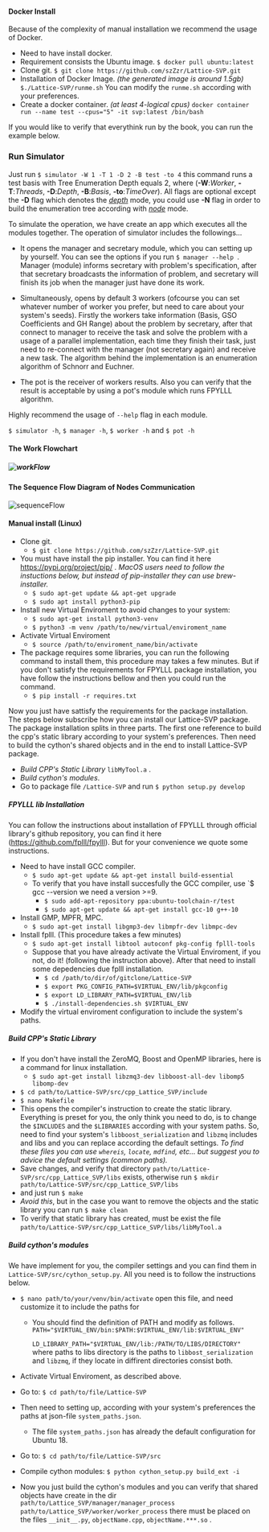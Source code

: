 #### Docker Install

Because of the complexity of manual installation we recommend the usage of Docker.

* Need to have install docker.
* Requirement consists the Ubuntu image. 
  `$ docker pull ubuntu:latest`
* Clone git.
  `$ git clone https://github.com/szZzr/Lattice-SVP.git`
* Installation of Docker Image. *(the generated image is around 1.5gb)*
  `$./Lattice-SVP/runme.sh`
  You can modify the `runme.sh` according with your preferences. 
* Create a docker container. *(at least 4-logical cpus)*
  `docker container run --name test --cpus="5" -it svp:latest /bin/bash`

If you would like to verify that everythink run by the book, you can run the example below.

### Run Simulator

Just run `$ simulator -W 1 -T 1 -D 2 -B test -to 4` this command runs a test basis with Tree Enumeration Depth equals 2, where (**-W**:*Worker*, **-T**:*Threads*, **-D**:*Depth*, **-B**:*Basis*, **-to**:*TimeOver*). All flags are optional except the **-D** flag which denotes the *<u>depth</u>* mode, you could use **-N** flag in order to build the enumeration tree according with *<u>node</u>* mode.

To simulate the operation, we have create an app which executes all the modules together. The operation of simulator includes the followings...

* It opens the manager and secretary module, which you can setting up by yourself. You can see the options if you run `$ manager --help `. Manager (module) informs secretary with problem's specification, after that secretary broadcasts the information of problem, and secretary will finish its job when the manager just have done its work.

* Simultaneously, opens by default 3 workers (ofcourse you can set whatever number of worker you prefer, but need to care about your system's seeds). Firstly the workers take information  (Basis, GSO Coefficients and GH Range) about the problem by secretary, after that connect to manager to receive the task and solve the problem with a usage of a parallel implementation, each time they finish their task, just need to re-connect with the manager (not secretary again) and receive a new task. The algorithm behind the implementation is an enumeration algorithm of Schnorr and Euchner.

*  The pot is the receiver of workers results. Also you can verify that the result is acceptable by using a pot's module which runs FPYLLL algorithm.

  Ηighly recommend the usage of `--help` flag in each module.

  `$ simulator -h`,   `$ manager -h`,  `$ worker -h` and `$ pot -h`
  
  

#### The Work Flowchart

##### ![workFlow](./operationCharts/workFlow.png)

#### The Sequence Flow Diagram of Nodes Communication

![sequenceFlow](./operationCharts/sequenceFlow.png)

#### Manual install (Linux)

* Clone git.
  * `$ git clone https://github.com/szZzr/Lattice-SVP.git`
* You must have install the pip installer. You can find it here https://pypi.org/project/pip/ . *MacOS users need to follow the instuctions below, but instead of pip-installer they can use brew-installer.* 
  * `$ sudo apt-get update && apt-get upgrade`
  * `$ sudo apt install python3-pip`
* Install new Virtual Enviroment to avoid changes to your system:
  * `$ sudo apt-get install python3-venv`
  * `$ python3 -m venv /path/to/new/virtual/enviroment_name`
* Activate Virtual Enviroment
  *  `$ source /path/to/enviroment_name/bin/activate` 
* The package requires some libraries, you can run the following command to install them, this procedure may takes a few minutes. But if you don't satisfy the requirements for FPYLLL package installation, you have follow the instructions bellow and then you could run the command. 
  * `$ pip install -r requires.txt`

Now you just have sattisfy the requirements for the package installation. The steps below subscribe how you can install our Lattice-SVP package. The package installation splits in three parts. The first one reference to build the cpp's static library according to your system's preferences. Then need to build the cython's shared objects and in the end to install Lattice-SVP package.

* *Build CPP's Static Library* `libMyTool.a` .
* *Build cython's modules*.
* Go to package file `/Lattice-SVP` and run
  `$ python setup.py develop`

##### FPYLLL lib Installation

You can follow the instructions about installation of FPYLLL through official library's github repository, you can find it here (https://github.com/fplll/fpylll). But for your convenience we quote some instructions.

* Need to have install GCC compiler.
  * `$ sudo apt-get update && apt-get install build-essential` 
  * To verify that you have install succesfully the GCC compiler, use `$ gcc --version we need a version >=9.
    * `$ sudo add-apt-repository ppa:ubuntu-toolchain-r/test`
    * `$ sudo apt-get update && apt-get install gcc-10 g++-10` 
* Install GMP, MPFR, MPC.
  * `$ sudo apt-get install libgmp3-dev libmpfr-dev libmpc-dev`
* Install fplll. (This procedure takes a few minutes)
  * `$ sudo apt-get install libtool autoconf pkg-config fplll-tools`
  * Suppose that you have already activate the Virtual Enviroment, if you not, do it! (following the instruction above). After that need to install some depedencies due fplll installation.
    * `$ cd /path/to/dir/of/gitclone/Lattice-SVP`
    * `$ export PKG_CONFIG_PATH=$VIRTUAL_ENV/lib/pkgconfig`
    * `$ export LD_LIBRARY_PATH=$VIRTUAL_ENV/lib`
    * `$ ./install-dependencies.sh $VIRTUAL_ENV`
* Modify the virtual enviroment configuration to include the system's paths.


##### Build CPP's Static Library

* If you don't have install the ZeroMQ, Boost and OpenMP libraries, here is a command for linux installation.
  * `$ sudo apt-get install libzmq3-dev libboost-all-dev libomp5 libomp-dev`
* `$ cd path/to/Lattice-SVP/src/cpp_Lattice_SVP/include`
* `$ nano Makefile`
* This opens the compiler's instruction to create the static library. Everything is preset for you, the only think you need to do, is to change the `$INCLUDES` and the `$LIBRARIES` according with your system paths. So, need to find your system's `libboost_serialization` and `libzmq` includes and libs and you can replace according the default settings. *To find these files you can use `whereis`, `locate`, `mdfind`, etc... but suggest you to advice the default settings (common paths).*
* Save changes, and verify that directory `path/to/Lattice-SVP/src/cpp_Lattice_SVP/libs` exists, otherwise run
  `$ mkdir path/to/Lattice-SVP/src/cpp_Lattice_SVP/libs`
* and just run
  `$ make`
* *Avoid this*, but in the case you want to remove the objects and the static library you can run 
  `$ make clean`
* To verify that static library has created, must be exist the file
  `path/to/Lattice-SVP/src/cpp_Lattice_SVP/libs/libMyTool.a`

##### Build cython's modules

We have implement for you, the compiler settings and you can find them in `Lattice-SVP/src/cython_setup.py`. All you need is to follow the instructions below.

* `$ nano path/to/your/venv/bin/activate` open this file, and need customize it to include the paths for 

  * You should find the definition of PATH and modify as follows.
    `PATH="$VIRTUAL_ENV/bin:$PATH:$VIRTUAL_ENV/lib:$VIRTUAL_ENV"`

    `LD_LIBRARY_PATH="$VIRTUAL_ENV/lib:/PATH/TO/LIBS/DIRECTORY"`
    where paths to libs directory is the paths to `libbost_serialization` and `libzmq`, if they locate in diffirent directories consist both.

* Activate Virtual Enviroment, as described above.

* Go to: `$ cd path/to/file/Lattice-SVP`

* Then need to setting up, according with your system's preferences the paths at json-file `system_paths.json`. 

  * The file `system_paths.json`  has already the default configuration for Ubuntu 18.

* Go to: `$ cd path/to/file/Lattice-SVP/src`

* Compile cython modules: `$ python cython_setup.py build_ext -i`

* Now you just build the cython's modules and you can verify that shared objects have create in the dir
  `path/to/Lattice_SVP/manager/manager_process`
  `path/to/Lattice_SVP/worker/worker_process`
  there must be placed on the files `__init__.py`, `objectName.cpp`, `objectName.***.so` .
